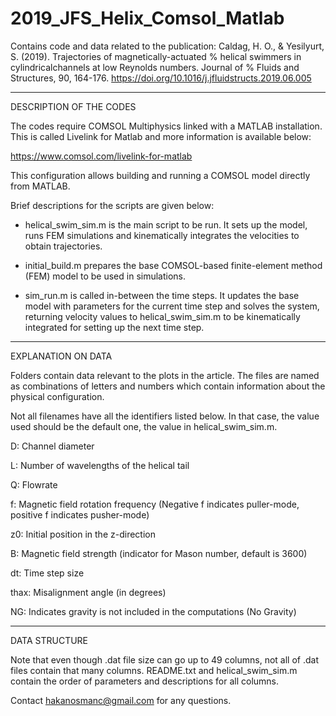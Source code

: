 # 2019_JFS_Helix_Comsol_Matlab
Contains code and data related to the publication: Caldag, H. O., &amp; Yesilyurt, S. (2019). Trajectories of magnetically-actuated  % helical swimmers in cylindricalchannels at low Reynolds numbers. Journal of  % Fluids and Structures, 90, 164-176. https://doi.org/10.1016/j.jfluidstructs.2019.06.005

-----------------------------------------------------------------------------------

DESCRIPTION OF THE CODES

The codes require COMSOL Multiphysics linked with a MATLAB installation. This is called
Livelink for Matlab and more information is available below:

https://www.comsol.com/livelink-for-matlab

This configuration allows building and running a COMSOL model directly from MATLAB.

Brief descriptions for the scripts are given below:

- helical_swim_sim.m is the main script to be run. It sets up the model, runs FEM simulations
and kinematically integrates the velocities to obtain trajectories.

- initial_build.m prepares the base COMSOL-based finite-element method (FEM) model to be used in
simulations.

- sim_run.m is called in-between the time steps. It updates the base model with parameters for the
current time step and solves the system, returning velocity values to helical_swim_sim.m to be 
kinematically integrated for setting up the next time step.

-----------------------------------------------------------------------------------

EXPLANATION ON DATA

Folders contain data relevant to the plots in the article. The files are named as combinations of letters
and numbers which contain information about the physical configuration.

Not all filenames have all the identifiers listed below. In that case, the value used should be the default one,
the value in helical_swim_sim.m.

D: Channel diameter

L: Number of wavelengths of the helical tail

Q: Flowrate

f: Magnetic field rotation frequency (Negative f indicates puller-mode, positive f indicates pusher-mode)

z0: Initial position in the z-direction

B: Magnetic field strength (indicator for Mason number, default is 3600)

dt: Time step size

thax: Misalignment angle (in degrees)

NG: Indicates gravity is not included in the computations (No Gravity)

-----------------------------------------------------------------------------------

DATA STRUCTURE

Note that even though .dat file size can go up to 49 columns, not all of .dat files contain
that many columns. README.txt and helical_swim_sim.m contain the order of parameters 
and descriptions for all columns.

Contact hakanosmanc@gmail.com for any questions.
